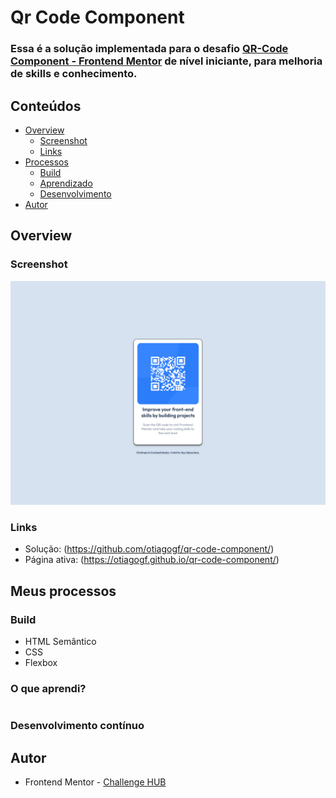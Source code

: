# Qr Code Component 

### Essa é a solução implementada para o desafio [QR-Code Component - Frontend Mentor](https://www.frontendmentor.io/challenges/qr-code-component-iux_sIO_H) de nível iniciante, para melhoria de skills e conhecimento.

## Conteúdos
- [Overview](#overview)
    - [Screenshot](#screenshot)
    - [Links](#links)
- [Processos](#meus-processos)
    - [Build](#build)
    - [Aprendizado](#o-que-aprendi)
    - [Desenvolvimento](#desenvolvimento-contínuo)
- [Autor](#author)

## Overview

### Screenshot
<img src="/Desktop_version.png">

### Links
- Solução: (https://github.com/otiagogf/qr-code-component/)
- Página ativa: (https://otiagogf.github.io/qr-code-component/)

## Meus processos

### Build 
- HTML Semântico
- CSS
- Flexbox

### O que aprendi?

```css 
``` 

### Desenvolvimento contínuo

## Autor 
- Frontend Mentor - [Challenge HUB](https://www.figma.com/file/WwbNODiHJvGodLD2LdTbYY/QR-code-component---Challenge-Frontend-Mentor-(Community)?type=design&node-id=0%3A1&mode=design&t=IwY1KZJlGH2CHoL7-1)